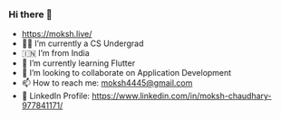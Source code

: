 ### Hi there 👋

<!--
**mokshchaudhary/mokshchaudhary** is a ✨ _special_ ✨ repository because its `README.md` (this file) appears on your GitHub profile.
-->

- https://moksh.live/
- 👨‍🎓️ I’m currently a CS Undergrad
- 🇮🇳️ I’m from India
- 🌱 I’m currently learning Flutter
- 👯 I’m looking to collaborate on Application Development
- 📫 How to reach me: moksh4445@gmail.com
- 💼️ LinkedIn Profile: https://www.linkedin.com/in/moksh-chaudhary-977841171/
